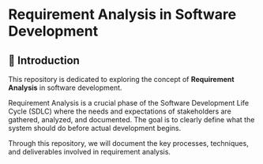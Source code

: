 # Requirement Analysis in Software Development

## 📖 Introduction
This repository is dedicated to exploring the concept of **Requirement Analysis** in software development.  

Requirement Analysis is a crucial phase of the Software Development Life Cycle (SDLC) where the needs and expectations of stakeholders are gathered, analyzed, and documented. The goal is to clearly define what the system should do before actual development begins.  

Through this repository, we will document the key processes, techniques, and deliverables involved in requirement analysis.